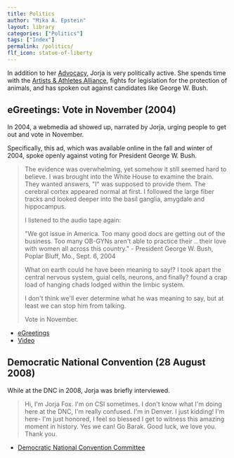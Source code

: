 ```yaml
---
title: Politics
author: "Mika A. Epstein"
layout: library
categories: ["Politics"]
tags: ["Index"]
permalink: /politics/
flf_icon: statue-of-liberty
---
```


In addition to her [Advocacy](/library/advocacy/), Jorja is very politically active. She spends time with the [Artists & Athletes Alliance](/library/advocacy/artists-athletes/), fights for legislation for the protection of animals, and has spoken out against candidates like George W. Bush.

## eGreetings: Vote in November (2004)

In 2004, a webmedia ad showed up, narrated by Jorja, urging people to get out and vote in November.

Specifically, this ad, which was available online in the fall and winter of 2004, spoke openly against voting for President George W. Bush.

> The evidence was overwhelming, yet somehow it still seemed hard to believe. I was brought into the White House to examine the brain. They wanted answers, "I" was supposed to provide them. The cerebral cortex appeared normal at first. I followed the large fiber tracks and looked deeper into the basil ganglia, amygdale and hippocampus.
>
> I listened to the audio tape again:
>
> "We got issue in America. Too many good docs are getting out of the business. Too many OB-GYNs aren't able to practice their .. their love with women all across this country." - President George W. Bush, Poplar Bluff, Mo., Sept. 6, 2004
>
> What on earth could he have been meaning to say!? I took apart the central nervous system, guial cells, neurons, and finally? found a crap load of hanging chads lodged within the limbic system.
>
> I don't think we'll ever determine what he was meaning to say, but at least we can stop him from talking.
>
> Vote in November.

* [eGreetings](http://www.egreetings.com)
* [Video](https://jorjafox.net/video/beatgreets-csi-white-house/)

## Democratic National Convention (28 August 2008)

While at the DNC in 2008, Jorja was briefly interviewed.

> Hi, I'm Jorja Fox. I'm on CSI sometimes. I don't know what I'm doing here at the DNC, I'm really confused. I'm in Denver. I just kidding! I'm here- I'm just honored, I feel so blessed I get to witness this amazing moment in history. Yes we can! Go Barak. Good luck, we love you. Thank you.

* [Democratic National Convention Committee](http://demconvention.com/)

